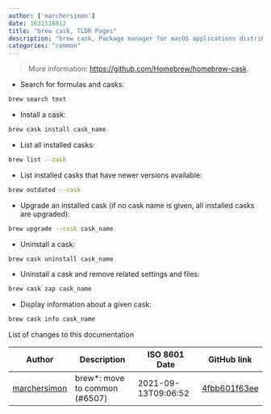 ```yaml
---
author: ['marchersimon']
date: 1631516812
title: "brew cask, TLDR Pages"
description: "brew cask, Package manager for macOS applications distributed as binaries."
categories: "common"
---
```

> More information: <https://github.com/Homebrew/homebrew-cask>.

- Search for formulas and casks:

```bash
brew search text
```

- Install a cask:

```bash
brew cask install cask_name
```

- List all installed casks:

```bash
brew list --cask
```

- List installed casks that have newer versions available:

```bash
brew outdated --cask
```

- Upgrade an installed cask (if no cask name is given, all installed casks are upgraded):

```bash
brew upgrade --cask cask_name
```

- Uninstall a cask:

```bash
brew cask uninstall cask_name
```

- Uninstall a cask and remove related settings and files:

```bash
brew cask zap cask_name
```

- Display information about a given cask:

```bash
brew cask info cask_name
```
List of changes to this documentation


Author | Description | ISO 8601 Date | GitHub link
------|-----|-----|-----
[marchersimon](mailto:50295997+marchersimon@users.noreply.github.com) | brew*: move to common (#6507) | 2021-09-13T09:06:52 | [4fbb601f63ee](https://github.com/tldr-pages/tldr/commit/4fbb601f63ee14b0ed9a23d1d9c78bb102a23776)

